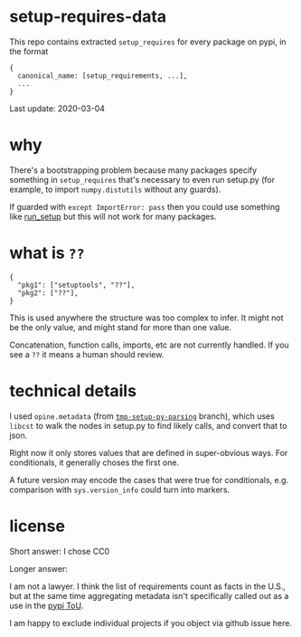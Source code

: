 # setup-requires-data

This repo contains extracted `setup_requires` for every package on pypi, in the format

```
{
  canonical_name: [setup_requirements, ...],
  ...
}
```

Last update: 2020-03-04

# why

There's a bootstrapping problem because many packages specify something in
`setup_requires` that's necessary to even run setup.py (for example, to import
`numpy.distutils` without any guards).

If guarded with `except ImportError: pass` then you could use something like
[run_setup](https://docs.python.org/3/distutils/apiref.html#distutils.core.run_setup)
but this will not work for many packages.

# what is `??`

```
{
  "pkg1": ["setuptools", "??"],
  "pkg2": ["??"],
}
```

This is used anywhere the structure was too complex to infer.  It might not be
the only value, and might stand for more than one value.

Concatenation, function calls, imports, etc are not currently handled.  If you
see a `??` it means a human should review.

# technical details

I used `opine.metadata` (from
[`tmp-setup-py-parsing`](https://github.com/python-packaging/opine/tree/tmp-setup-py-parsing)
branch), which uses `libcst` to walk the nodes in setup.py to find likely
calls, and convert that to json.

Right now it only stores values that are defined in super-obvious ways.  For
conditionals, it generally choses the first one.

A future version may encode the cases that were true for conditionals, e.g.
comparison with `sys.version_info` could turn into markers.

# license

Short answer: I chose CC0

Longer answer:

I am not a lawyer.  I think the list of requirements count as facts in the
U.S., but at the same time aggregating metadata isn't specifically called out
as a use in the [pypi ToU](https://pypi.org/policy/terms-of-use/).

I am happy to exclude individual projects if you object via github issue here.
